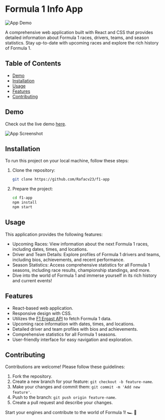 # Formula 1 Info App

![App Demo](demo.gif)

A comprehensive web application built with React and CSS that provides detailed information about Formula 1 races, drivers, teams, and season statistics. Stay up-to-date with upcoming races and explore the rich history of Formula 1.

## Table of Contents

- [Demo](#demo)
- [Installation](#installation)
- [Usage](#usage)
- [Features](#features)
- [Contributing](#contributing)

## Demo

Check out the live demo [here](https://f1-app-three.vercel.app/).

![App Screenshot](screenshot.png)

## Installation

To run this project on your local machine, follow these steps:

1. Clone the repository:

   ```bash
   git clone https://github.com/Rafacv23/f1-app
    ```

2. Prepare the project:

    ```bash
    cd f1-app
    npm install
    npm start
    ```

## Usage 
This application provides the following features:

- Upcoming Races: View information about the next Formula 1 races, including dates, times, and locations.
- Driver and Team Details: Explore profiles of Formula 1 drivers and teams, including bios, achievements, and recent performance.
- Season Statistics: Access comprehensive statistics for all Formula 1 seasons, including race results, championship standings, and more.
- Dive into the world of Formula 1 and immerse yourself in its rich history and current events!

## Features

- React-based web application.
- Responsive design with CSS.
- Utilizes the [F1 Ergast API](https://ergast.com/mrd/) to fetch Formula 1 data.
- Upcoming race information with dates, times, and locations.
- Detailed driver and team profiles with bios and achievements.
- Comprehensive statistics for all Formula 1 seasons.
- User-friendly interface for easy navigation and exploration.

## Contributing

Contributions are welcome! Please follow these guidelines:

1. Fork the repository.
2. Create a new branch for your feature: `git checkout -b feature-name`.
3. Make your changes and commit them: `git commit -m 'Add new feature'`.
4. Push to the branch: `git push origin feature-name`.
5. Create a pull request and describe your changes.

Start your engines and contribute to the world of Formula 1! 🏎️ 🏁
